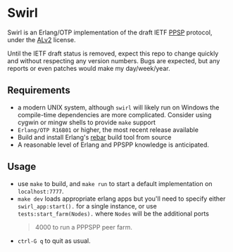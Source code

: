 # Swirl

Swirl is an Erlang/OTP implementation of the draft IETF [PPSP] protocol,
under the [ALv2] license.

Until the IETF draft status is removed, expect this repo to change quickly
and without respecting any version numbers. Bugs are expected, but any reports
or even patches would make my day/week/year.

## Requirements

- a modern UNIX system, although `swirl` will likely run on Windows the
    compile-time dependencies are more complicated. Consider using cygwin
    or mingw shells to provide `make` support
- `Erlang/OTP R16B01` or higher, the most recent release available
- Build and install Erlang's [rebar] build tool from source
- A reasonable level of Erlang and PPSPP knowledge is anticipated.

## Usage

- use `make` to build, and `make run` to start a default implementation
    on `localhost:7777`.
- `make dev` loads appropriate erlang apps but you'll need to specify
    either `swirl_app:start().` for a single instance, or use
    `tests:start_farm(Nodes).` where `Nodes` will be the additional ports
    > 4000 to run a PPPSPP peer farm.
- `ctrl-G q` to quit as usual.


[ALv2]: http://www.apache.org/licenses/LICENSE-2.0.html
[PPSP]: http://datatracker.ietf.org/doc/draft-ietf-ppsp-peer-protocol/
[rebar]: https://github.com/rebar/rebar
